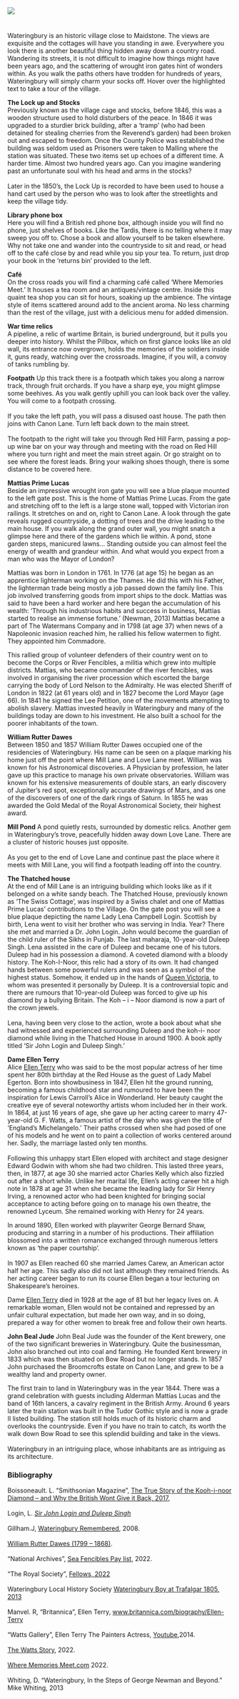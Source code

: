 <a href="https://juncture-digital.org"><img src="https://juncture-digital.org/images/ve-button.png"/></a>
<param author="Natalie Pietersen" banner="/images/banners/19c.jpg" layout="vtl" title="Wateringbury" ve-config=""/>

<param aliases="Folkestone" eid="Q375314" ve-entity=""/>

#

Wateringbury is an historic village close to Maidstone. The views are exquisite and the cottages will have you standing in awe. Everywhere you look there is another beautiful thing hidden away down a country road. Wandering its streets, it is not difficult to imagine how things might have been years ago, and the scattering of wrought iron gates hint of wonders within. As you walk the paths others have trodden for hundreds of years, Wateringbury will simply charm your socks off. Hover over the highlighted text to take a tour of the village.
<param ve-image-v2 manifest="https://iiif.juncture-digital.org/wc:Wateringbury_Village_Sign_-_geograph.org.uk_-_2490156.jpg/manifest.json">

**The Lock up and Stocks**   
Previously known as the village cage and <span data-mouseover-image-zoomto="1739,898,859,575">stocks</span>, before 1846, this was a wooden structure used to hold disturbers of the peace. In 1846 it was upgraded to a sturdier brick building, after a ‘tramp’ (who had been detained for stealing cherries from the Reverend’s garden) had been broken out and escaped to freedom. Once the County Police was established the building was seldom used as Prisoners were taken to Malling where the station was situated. These two items set up echoes of a different time. A harder time. Almost two hundred years ago. Can you imagine wandering past an unfortunate soul with his head and arms in the stocks?
<br/><br/>
Later in the 1850’s, the Lock Up is recorded to have been used to house a hand cart used by the person who was to look after the streetlights and keep the village tidy. 
<param url="https://stor.artstor.org/stor/70056d92-7406-48ec-a8e5-060c6bcf584d" ve-image=""/>

**Library phone box**   
Here you will find a <span data-mouseover-image-zoomto="1828,777,1194,798">British red phone box</span>, although inside you will find no phone, just shelves of books. Like the Tardis, there is no telling where it may sweep you off to. Chose a book and allow yourself to be taken elsewhere. Why not take one and wander into the countryside to sit and read, or head off to the café close by and read while you sip your tea. To return, just drop your book in the ‘returns bin’ provided to the left.
<param url="https://stor.artstor.org/stor/70056d92-7406-48ec-a8e5-060c6bcf584d" ve-image=""/>

**Café**   
On the cross roads you will find a charming <span data-mouseover-image-zoomto="1693,292,1381,924">café</span> called ‘Where Memories Meet.’ It houses a tea room and an antiques/vintage centre. Inside this quaint tea shop you can sit for hours, soaking up the ambience. The vintage style of items scattered around add to the ancient aroma. No less charming than the rest of the village, just with a delicious menu for added dimension.
<param url="https://stor.artstor.org/stor/70056d92-7406-48ec-a8e5-060c6bcf584d" ve-image=""/>
 
**War time relics**   
A pipeline, a relic of <span data-mouseover-image-zoomto="1681,384,859,575">wartime</span> Britain, is buried underground, but it pulls you deeper into history. Whilst the Pillbox, which on first glance looks like an old wall, its entrance now overgrown, holds the memories of the soldiers inside it, guns ready, watching over the crossroads. Imagine, if you will, a convoy of tanks rumbling by.
<param url="https://stor.artstor.org/stor/70056d92-7406-48ec-a8e5-060c6bcf584d" ve-image=""/>

**Footpath**
Up this track there is a footpath which takes you along a narrow track, through fruit orchards. If you have a sharp eye, you might glimpse some beehives. As you walk gently uphill you can look back over the valley. You will come to a footpath crossing. 
<br/><br/>
If you take the left path, you will pass a disused oast house. The path then joins with <span data-mouseover-image-zoomto="698,1,1283,859">Canon Lane</span>. Turn left back down to the main street. 
<br/><br/> 
The footpath to the right will take you through Red Hill Farm, passing a pop-up wine bar on your way through and meeting with the road on <span data-mouseover-image-zoomto="1820,1,1599,1069">Red Hill</span> where you turn right and meet the main street again.
Or go straight on to see where the forest leads. Bring your walking shoes though, there is some distance to be covered here.
<param url="https://stor.artstor.org/stor/70056d92-7406-48ec-a8e5-060c6bcf584d" ve-image=""/>
 
**Mattias Prime Lucas**   
Beside an impressive wrought iron gate you will see a blue plaque mounted to the left gate post. This is the home of Mattias Prime Lucas. From the gate and stretching off to the left is a large stone wall, topped with Victorian iron railings. It stretches on and on, right to <span data-mouseover-image-zoomto="1,51,1381,924">Canon Lane</span>. A look through the gate reveals rugged countryside, a dotting of trees and the drive leading to the main house. If you walk along the grand outer wall, you might snatch a glimpse here and there of the gardens which lie within. A pond, stone garden steps, manicured lawns... Standing outside you can almost feel the energy of wealth and grandeur within. And what would you expect from a man who was the Mayor of London? 
<param url="https://stor.artstor.org/stor/70056d92-7406-48ec-a8e5-060c6bcf584d" ve-image=""/>

Mattias was born in London in 1761. In 1776 (at age 15) he began as an apprentice lighterman working on the Thames. He did this with his Father, the lighterman trade being mostly a job passed down the family line. This job involved transferring goods from import ships to the dock. Mattias was said to have been a hard worker and here began the accumulation of his wealth: ‘Through his industrious habits and success in business, Mattias started to realise an immense fortune.’ (Newman, 2013) Mattias became a part of The Watermans Company and in 1798 (at age 37) when news of a Napoleonic invasion reached him, he rallied his fellow watermen to fight. They appointed him Commadore.
<param ve-image-v2 manifest="https://iiif.juncture-digital.org/wc:Wateringbury_Place-geograph.org-2985200.jpg/manifest.json">

This rallied group of volunteer defenders of their country went on to become the Corps or River Fencibles, a militia which grew into multiple districts. Mattias, who became commander of the river fencibles, was involved in organising the river procession which escorted the barge carrying the body of Lord Nelson to the Admiralty. He was elected Sheriff of London in 1822 (at 61 years old) and in 1827 become the Lord Mayor (age 66). In 1841 he signed the Lee Petition, one of the movements attempting to abolish slavery. Mattias invested heavily in Wateringbury and many of the buildings today are down to his investment. He also built a school for the poorer inhabitants of the town.
<param ve-image-v2 manifest="https://iiif.juncture-digital.org/wc:The_Lord_Mayors_dinner_%28BM_Ii%2C3.92%29.jpg/manifest.json">

**William Rutter Dawes**   
Between 1850 and 1857 William Rutter Dawes occupied one of the residencies of Wateringbury. His name can be seen on a plaque marking his home just off the point where Mill Lane and Love Lane meet. William was known for his Astronomical discoveries. A Physician by profession, he later gave up this practice to manage his own private observatories. William was known for his extensive measurements of double stars, an early discovery of Jupiter’s red spot, exceptionally accurate drawings of Mars, and as one of the discoverers of one of the dark rings of Saturn. In 1855 he was awarded the Gold Medal of the Royal Astronomical Society, their highest award.
<param ve-image-v2 manifest="https://iiif.juncture-digital.org/wc:Dawes_William_Rutter.jpg/manifest.json">
 
**Mill Pond**
A pond quietly rests, surrounded by domestic relics. Another gem in Wateringbury’s trove, peacefully hidden away down Love Lane. There are a cluster of historic houses just opposite.
<br/><br/> 
As you get to the end of <span data-mouseover-image-zoomto="950,573,1283,859">Love Lane</span> and continue past the place where it meets with <span data-mouseover-image-zoomto="1173,741,642,430">Mill Lane</span>, you will find a footpath leading off into the country.
 <param url="https://stor.artstor.org/stor/70056d92-7406-48ec-a8e5-060c6bcf584d" ve-image=""/>
 
**The Thatched house**   
At the end of Mill Lane is an intriguing building which looks like as if it belonged on a white sandy beach. The Thatched House, previously known as ‘The Swiss Cottage’, was inspired by a Swiss chalet and one of Mattias Prime Lucas’ contributions to the Village. On the gate post you will see a blue plaque depicting the name Lady Lena Campbell Login. Scottish by birth, Lena went to visit her brother who was serving in India. Year? There she met and married a Dr. John Login. John would become the guardian of the child ruler of the Sikhs in Punjab. The last maharaja, 10-year-old Duleep Singh. Lena assisted in the care of Duleep and became one of his tutors. Duleep had in his possession a diamond. A coveted diamond with a bloody history. The Koh-I-Noor, this relic had a story of its own. It had changed hands between some powerful rulers and was seen as a symbol of the highest status. Somehow, it ended up in the hands of [Queen Victoria](19c/19c-victoria-biography), to whom was presented it personally by Duleep. It is a controversial topic and there are rumours that 10-year-old Duleep was forced to give up his diamond by a bullying Britain. The Koh – i – Noor diamond is now a part of the crown jewels.   
<br/>
Lena, having been very close to the action, wrote a book about what she had witnessed and experienced surrounding Duleep and the koh-i- noor diamond while living in the Thatched House in around 1900. A book aptly titled ‘Sir John Login and Duleep Singh.’
<param ve-image-v2 manifest="https://iiif.juncture-digital.org/wc:Lena_Login_from_a_miniature_by_Fisher%2C_1850.jpg/manifest.json">

**Dame Ellen Terry**   
Alice [Ellen Terry](/20c/20c-terry-biography) who was said to be the most popular actress of her time spent her 80th birthday at the Red House as the guest of Lady Mabel Egerton. Born into showbusiness in 1847, Ellen hit the ground running, becoming a famous childhood star and rumoured to have been the inspiration for Lewis Carroll’s Alice in Wonderland. Her beauty caught the creative eye of several noteworthy artists whom included her in their work. In 1864, at just 16 years of age, she gave up her acting career to marry 47-year-old G. F. Watts, a famous artist of the day who was given the title of ‘England’s Michelangelo.’ Their paths crossed when she had posed of one of his models and he went on to paint a collection of works centered around her. Sadly, the marriage lasted only ten months.
<br/><br/> 
Following this unhappy start Ellen eloped with architect and stage designer Edward Godwin with whom she had two children. This lasted three years, then, in 1877, at age 30 she married actor Charles Kelly which also fizzled out after a short while. Unlike her marital life, Ellen’s acting career hit a high note in 1878 at age 31 when she became the <span data-mouseover-image-zoomto="97,50,537,346">leading lady</span> for Sir Henry Irving, a renowned actor who had been knighted for bringing social acceptance to acting before going on to manage his own theatre, the renowned Lyceum. She remained working with Henry for 24 years.
<param ve-image-v2 manifest="https://iiif.juncture-digital.org/wc:Ellen_Terry_as_Lady_Macbeth.jpg/manifest.json">
 
In around 1890, Ellen worked with playwriter George Bernard Shaw, producing and starring in a number of his productions. Their affiliation blossomed into a written romance exchanged through numerous letters known as ‘the paper courtship’.
<br/><br/>
In 1907 as Ellen reached 60 she married James Carew, an American actor half her age. This sadly also did not last although they remained friends.
As her acting career began to run its course Ellen began a tour lecturing on Shakespeare’s heroines.
<param ve-image-v2 manifest="https://iiif.juncture-digital.org/wc:Ellen_Terry_LCCN2014698965.jpg/manifest.json">

Dame [Ellen Terry](/20c/20c-terry-biography) died in 1928 at the age of 81 but her legacy lives on. A remarkable woman, Ellen would not be contained and repressed by an unfair cultural expectation, but made her own way, and in so doing, prepared a way for other women to break free and follow their own hearts.
<param ve-image-v2 manifest="https://iiif.juncture-digital.org/wc:Ellen_Terry_1922.jpg/manifest.json">

**John Beal Jude**
John Beal Jude was the founder of the Kent brewery, one of the two significant breweries in Wateringbury. Quite the businessman, John also branched out into coal and farming. He founded Kent brewery in 1833 which was then situated on Bow Road but no longer stands. In 1857 John purchased the Broomcrofts estate on <span data-mouseover-image-zoomto="537,1,1285,859">Canon Lane</span>, and grew to be a wealthy land and property owner.
 <param url="https://stor.artstor.org/stor/70056d92-7406-48ec-a8e5-060c6bcf584d" ve-image=""/>

The first train to land in Wateringbury was in the year 1844. There was a grand celebration with guests including Alderman Mattias Lucas and the band of 16th lancers, a cavalry regiment in the British Army. Around 6 years later the train station was built in the Tudor Gothic style and is now a grade II listed building. The station still holds much of its historic charm and overlooks the countryside. Even if you have no train to catch, its worth the walk down Bow Road to see this splendid building and take in the views.
<br/><br/> 
Wateringbury in an intriguing place, whose inhabitants are as intriguing as its architecture. 
<param ve-image-v2 manifest="https://iiif.juncture-digital.org/wc:Wateringbury_railway_station%2C_EG02%2C_August_2013.JPG/manifest.json">

### Bibliography
Boissoneault. L. “Smithsonian Magazine”, [The True Story of the Kooh-i-noor Diamond – and Why the British Wont Give it Back, 2017,]( https://www.smithsonianmag.com/history/true-story-koh-i-noor-diamondand-why-british-wont-give-it-back-180964660/)   
<br/>
Login, L. [_Sir John Login and Duleep Singh_](https://archive.org/stream/sirjohnloginand00logigoog/sirjohnloginand00logigoog_djvu.txt)  
<br/>
Gillham.J, [Wateringbury Remembered](https://wateringbury.blogspot.com/search?q=Bow+Road), 2008.     
<br/>
[William Rutter Dawes (1799 – 1868)](http://mikeoates.org/astro-history/dawes.htm).   
<br/>
“National Archives”, [Sea Fencibles Pay list](discovery.nationalarchives.gov.uk/details/r/C1737), 2022.     
<br/>
“The Royal Society”, [Fellows, 2022](royalsociety.org/fellows/?gclid=Cj0KCQjwyMiTBhDKARIsAAJ-9VvVdyjQVx13xbXVoH7u5Z3LiYwiIzNf-fnkIrlC79JQiH___qZivIAaAkEYEALw_wcB)  
<br/>
Wateringbury Local History Society [Wateringbury Boy at Trafalgar 1805, 2013](sites.google.com/site/wateringburylocalhistory/topics/people/wateringbury-boy-at-trafalgar1805)      
<br/>
Manvel. R, “Britannica”, Ellen Terry,  www.britannica.com/biography/Ellen-Terry    
<br/>
“Watts Gallery”, Ellen Terry The Painters Actress, [Youtube](www.youtube.com/watch?v=yQnqHpfoZLk),2014.     
<br/>
[The Watts Story](https://www.wattsgallery.org.uk/about-us/watts-story/#:~:text=George%20Frederic%20Watts%20OM%2C%20RA,him%20the%20title%20England's%20Michelangelo), 2022.   
<br/>
[Where Memories Meet.com](www.wherememoriesmeet.com/) 2022.   
<br/>
Whiting, D. “Wateringbury, In the Steps of George Newman and Beyond.” Mike Whiting, 2013      
